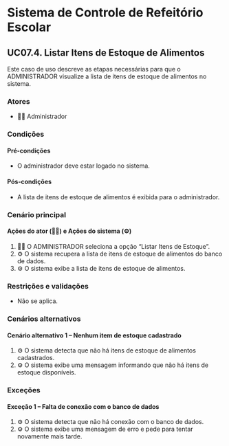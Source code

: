 # Sistema de Controle de Refeitório Escolar

## UC07.4. Listar Itens de Estoque de Alimentos

Este caso de uso descreve as etapas necessárias para que o ADMINISTRADOR visualize a lista de itens de estoque de alimentos no sistema.

### Atores
- 👨‍💼 Administrador

### Condições
#### Pré-condições
- O administrador deve estar logado no sistema.

#### Pós-condições
- A lista de itens de estoque de alimentos é exibida para o administrador.

### Cenário principal
#### Ações do ator (👨‍💼) e Ações do sistema (⚙️)
1. 👨‍💼 O ADMINISTRADOR seleciona a opção “Listar Itens de Estoque”.
2. ⚙️ O sistema recupera a lista de itens de estoque de alimentos do banco de dados.
3. ⚙️ O sistema exibe a lista de itens de estoque de alimentos.

### Restrições e validações
- Não se aplica.

### Cenários alternativos
#### Cenário alternativo 1 – Nenhum item de estoque cadastrado
1. ⚙️ O sistema detecta que não há itens de estoque de alimentos cadastrados.
2. ⚙️ O sistema exibe uma mensagem informando que não há itens de estoque disponíveis.

### Exceções
#### Exceção 1 – Falta de conexão com o banco de dados
1. ⚙️ O sistema detecta que não há conexão com o banco de dados.
2. ⚙️ O sistema exibe uma mensagem de erro e pede para tentar novamente mais tarde.
